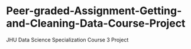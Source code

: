 # Peer-graded-Assignment-Getting-and-Cleaning-Data-Course-Project
JHU Data Science Specialization Course 3 Project
